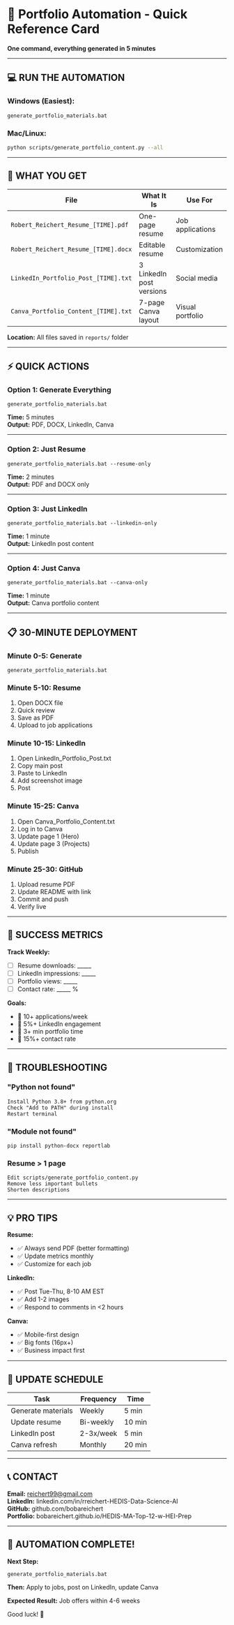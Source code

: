 # 🚀 Portfolio Automation - Quick Reference Card

**One command, everything generated in 5 minutes**

---

## 💻 RUN THE AUTOMATION

### Windows (Easiest):
```batch
generate_portfolio_materials.bat
```

### Mac/Linux:
```bash
python scripts/generate_portfolio_content.py --all
```

---

## 📁 WHAT YOU GET

| File | What It Is | Use For |
|------|------------|---------|
| `Robert_Reichert_Resume_[TIME].pdf` | One-page resume | Job applications |
| `Robert_Reichert_Resume_[TIME].docx` | Editable resume | Customization |
| `LinkedIn_Portfolio_Post_[TIME].txt` | 3 LinkedIn post versions | Social media |
| `Canva_Portfolio_Content_[TIME].txt` | 7-page Canva layout | Visual portfolio |

**Location:** All files saved in `reports/` folder

---

## ⚡ QUICK ACTIONS

### **Option 1: Generate Everything**
```batch
generate_portfolio_materials.bat
```
**Time:** 5 minutes  
**Output:** PDF, DOCX, LinkedIn, Canva

---

### **Option 2: Just Resume**
```batch
generate_portfolio_materials.bat --resume-only
```
**Time:** 2 minutes  
**Output:** PDF and DOCX only

---

### **Option 3: Just LinkedIn**
```batch
generate_portfolio_materials.bat --linkedin-only
```
**Time:** 1 minute  
**Output:** LinkedIn post content

---

### **Option 4: Just Canva**
```batch
generate_portfolio_materials.bat --canva-only
```
**Time:** 1 minute  
**Output:** Canva portfolio content

---

## 📋 30-MINUTE DEPLOYMENT

### **Minute 0-5: Generate**
```batch
generate_portfolio_materials.bat
```

### **Minute 5-10: Resume**
1. Open DOCX file
2. Quick review
3. Save as PDF
4. Upload to job applications

### **Minute 10-15: LinkedIn**
1. Open LinkedIn_Portfolio_Post.txt
2. Copy main post
3. Paste to LinkedIn
4. Add screenshot image
5. Post

### **Minute 15-25: Canva**
1. Open Canva_Portfolio_Content.txt
2. Log in to Canva
3. Update page 1 (Hero)
4. Update page 3 (Projects)
5. Publish

### **Minute 25-30: GitHub**
1. Upload resume PDF
2. Update README with link
3. Commit and push
4. Verify live

---

## 🎯 SUCCESS METRICS

**Track Weekly:**
- [ ] Resume downloads: _____
- [ ] LinkedIn impressions: _____
- [ ] Portfolio views: _____
- [ ] Contact rate: _____ %

**Goals:**
- 📄 10+ applications/week
- 💼 5%+ LinkedIn engagement
- 🎨 3+ min portfolio time
- 📧 15%+ contact rate

---

## 🔧 TROUBLESHOOTING

### "Python not found"
```
Install Python 3.8+ from python.org
Check "Add to PATH" during install
Restart terminal
```

### "Module not found"
```batch
pip install python-docx reportlab
```

### Resume > 1 page
```
Edit scripts/generate_portfolio_content.py
Remove less important bullets
Shorten descriptions
```

---

## 💡 PRO TIPS

**Resume:**
- ✅ Always send PDF (better formatting)
- ✅ Update metrics monthly
- ✅ Customize for each job

**LinkedIn:**
- ✅ Post Tue-Thu, 8-10 AM EST
- ✅ Add 1-2 images
- ✅ Respond to comments in <2 hours

**Canva:**
- ✅ Mobile-first design
- ✅ Big fonts (16px+)
- ✅ Business impact first

---

## 🔄 UPDATE SCHEDULE

| Task | Frequency | Time |
|------|-----------|------|
| Generate materials | Weekly | 5 min |
| Update resume | Bi-weekly | 10 min |
| LinkedIn post | 2-3x/week | 5 min |
| Canva refresh | Monthly | 20 min |

---

## 📞 CONTACT

**Email:** reichert99@gmail.com  
**LinkedIn:** linkedin.com/in/rreichert-HEDIS-Data-Science-AI  
**GitHub:** github.com/bobareichert  
**Portfolio:** bobareichert.github.io/HEDIS-MA-Top-12-w-HEI-Prep

---

## 🎉 AUTOMATION COMPLETE!

**Next Step:**
```batch
generate_portfolio_materials.bat
```

**Then:** Apply to jobs, post on LinkedIn, update Canva

**Expected Result:** Job offers within 4-6 weeks

Good luck! 🚀


